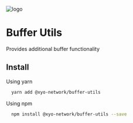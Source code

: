 [logo]: https://www.xy.company/img/home/logo_xy.png

![logo]

# Buffer Utils

Provides additional buffer functionality

## Install

Using yarn

```sh
  yarn add @xyo-network/buffer-utils
```

Using npm

```sh
  npm install @xyo-network/buffer-utils --save
```